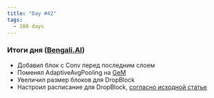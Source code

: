 ```yaml
---
title: "Day #42"
tags:
  - 100 days
---
```


### Итоги дня ([Bengali.AI](https://www.kaggle.com/c/bengaliai-cv19))
* Добавил блок с Conv перед последним слоем
* Поменял AdaptiveAvgPooling на [GeM](https://www.kaggle.com/c/aptos2019-blindness-detection/discussion/108065)
* Увеличил размер блоков для DropBlock
* Настроил расписание для DropBlock, [согласно исходной статье](https://arxiv.org/abs/1810.12890)